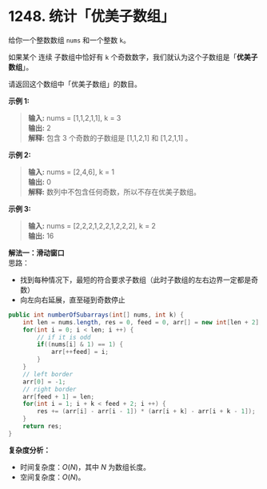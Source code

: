 # 1248. 统计「优美子数组」

给你一个整数数组 `nums` 和一个整数 `k`。

如果某个 连续 子数组中恰好有 `k` 个奇数数字，我们就认为这个子数组是「**优美子数组**」。

请返回这个数组中「优美子数组」的数目。

**示例 1:**  
>**输入:** nums = [1,1,2,1,1], k = 3  
>**输出:**  2  
>**解释:** 包含 3 个奇数的子数组是 [1,1,2,1] 和 [1,2,1,1] 。

**示例 2:**  
>**输入:** nums = [2,4,6], k = 1  
>**输出:**  0  
>**解释:** 数列中不包含任何奇数，所以不存在优美子数组。

**示例 3:**  
>**输入:** nums = [2,2,2,1,2,2,1,2,2,2], k = 2  
>**输出:**  16  

**解法一：滑动窗口**  
思路：  

* 找到每种情况下，最短的符合要求子数组（此时子数组的左右边界一定都是奇数）
* 向左向右延展，直至碰到奇数停止

```Java  
public int numberOfSubarrays(int[] nums, int k) {
    int len = nums.length, res = 0, feed = 0, arr[] = new int[len + 2];
    for(int i = 0; i < len; i ++) {
        // if it is odd
        if((nums[i] & 1) == 1) {
            arr[++feed] = i;
        }
    }
    // left border
    arr[0] = -1;
    // right border
    arr[feed + 1] = len;
    for(int i = 1; i + k < feed + 2; i ++) {
        res += (arr[i] - arr[i - 1]) * (arr[i + k] - arr[i + k - 1]);
    }
    return res;
}
```

**复杂度分析：**  

* 时间复杂度：$O(N)$，其中 $N$ 为数组长度。
* 空间复杂度：$O(N)$。
